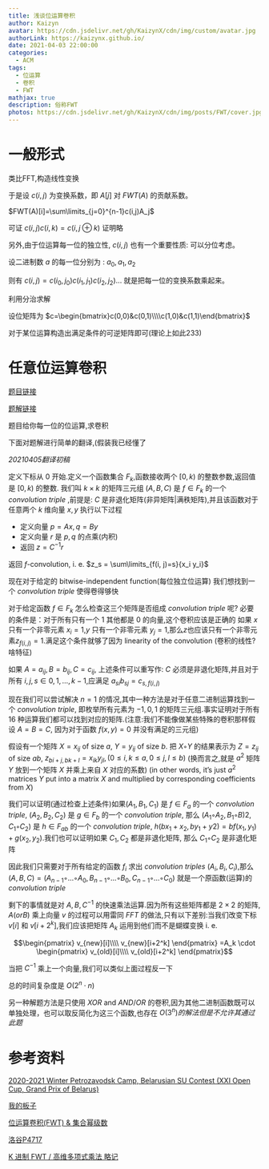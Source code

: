 ```yaml
---
title: 浅谈位运算卷积
author: Kaizyn
avatar: https://cdn.jsdelivr.net/gh/KaizynX/cdn/img/custom/avatar.jpg
authorLink: https://kaizynx.github.io/
date: 2021-04-03 22:00:00
categories:
  - ACM
tags:
  - 位运算
  - 卷积
  - FWT
mathjax: true
description: 俗称FWT
photos: https://cdn.jsdelivr.net/gh/KaizynX/cdn/img/posts/FWT/cover.jpg
---
```

# 一般形式

类比FFT,构造线性变换

于是设 $c(i,j)$ 为变换系数，即 $A[j]$ 对 $FWT(A)$ 的贡献系数。

$FWT(A)[i]=\sum\limits_{j=0}^{n-1}c(i,j)A_j$

可证 $c(i,j)c(i,k)=c(i,j⊕k)$ 证明略

另外,由于位运算每一位的独立性, $c(i,j)$ 也有一个重要性质: 可以分位考虑。

设二进制数 $a$ 的每一位分别为 : $a_0,a_1,a_2$ 

则有 $c(i,j)=c(i_0,j_0)c(i_1,j_1)c(i_2,j_2)...$ 就是把每一位的变换系数乘起来。

利用分治求解

设位矩阵为 $c=\begin{bmatrix}c(0,0)&c(0,1)\\\\c(1,0)&c(1,1)\end{bmatrix}$ 

对于某位运算构造出满足条件的可逆矩阵即可(理论上如此233)

# 任意位运算卷积

[题目链接](https://codeforces.com/gym/102956/problem/A)

[题解链接](https://disk.yandex.ru/i/MGHr-1zE2hBbKg)

题目给你每一位的位运算,求卷积

下面对题解进行简单的翻译,(假装我已经懂了

*20210405翻译初稿*

定义下标从 $0$ 开始.定义一个函数集合 $F_k$,函数接收两个 $[0,k)$ 的整数参数,返回值是 $[0,k)$ 的整数.
我们叫 $k \times k$ 的矩阵三元组 $(A,B,C)$ 是 $f \in F_k$ 的一个 *convolution triple* ,前提是: $C$ 是非退化矩阵(非异矩阵|满秩矩阵),并且该函数对于任意两个 $k$ 维向量 $x, y$ 执行以下过程

- 定义向量 $p=Ax,q=By$
- 定义向量 $r$ 是 $p,q$ 的点乘(内积)
- 返回 $z=C^{-1}r$

返回 $f$-convolution, i. e. $z_s = \sum\limits_{f(i, j)=s}{x_i y_i}$

现在对于给定的 bitwise-independent function(每位独立位运算) 我们想找到一个 *convolution triple* 使得卷得够快

对于给定函数 $f \in F_k$ 怎么检查这三个矩阵是否组成 *convolution triple* 呢?
必要的条件是：对于所有只有一个 1 其他都是 0 的向量,这个卷积应该是正确的
如果 $x$ 只有一个非零元素 $x_i=1$,$y$ 只有一个非零元素 $y_j=1$,那么$z$也应该只有一个非零元素$z_{f(i,j)}=1$.满足这个条件就够了因为 linearity of the convolution (卷积的线性?啥特征)

如果 $A={a_{ij}},B={b_{ij}},C={c_{ij}}$, 上述条件可以重写作: $C$ 必须是非退化矩阵,并且对于所有 $i,j,s\in {0,1,\dots,k-1}$,应满足 $a_{si}b_{sj}=c_{s,f(i,j)}$

现在我们可以尝试解决 $n=1$ 的情况,其中一种方法是对于任意二进制运算找到一个 *convolution triple*, 即枚举所有元素为 ${-1,0,1}$ 的矩阵三元组.事实证明对于所有 16 种运算我们都可以找到对应的矩阵.(注意:我们不能像做某些特殊的卷积那样假设 $A=B=C$, 因为对于函数 $f(x,y)=0$ 并没有满足的三元组)

假设有一个矩阵 $X={x_{ij}}$ of size $a$, $Y={y_{ij}}$ of size $b$. 把 $X ◦ Y$ 的结果表示为 $Z={z_{ij}}$ of size $ab$, $z_{bi+j,bk+l}=x_{ik}y_{jl},(0\leq i,k \leq a, 0\leq j, l \leq b)$ (换而言之,就是 $a^2$ 矩阵 $Y$ 放到一个矩阵 $X$ 并乘上来自 $X$ 对应的系数) (in other words, it’s just $a^2$ matrices $Y$ put into a matrix $X$ and multiplied by corresponding coefficients from $X$)

我们可以证明(通过检查上述条件)如果$(A_1, B_1, C_1)$ 是 $f\in F_a$ 的一个 *convolution triple*, $(A_2, B_2, C_2)$ 是 $g\in F_b$ 的一个 *convolution triple*, 那么 $(A_1 ◦ A_2, B_1 ◦ B)2, C_1 ◦ C_2)$ 是 $h\in F_{ab}$ 的一个 *convolution triple*, $h(bx_1+x_2,by_1+y2)=bf(x_1, y_1)+g(x_2,y_2)$.我们也可以证明如果 $C_1,C_2$ 都是非退化矩阵, 那么 $C_1◦ C_2$ 是非退化矩阵

因此我们只需要对于所有给定的函数 $f_i$ 求出 *convolution triples* $(A_i,B_i,C_i)$,那么 $(A,B,C)=(A_{n-1}◦\dots◦A_0,B_{n-1}◦\dots◦B_0,C_{n-1}◦\dots◦C_0)$ 就是一个原函数(运算)的 *convolution triple*

剩下的事情就是对 $A,B,C^{-1}$ 的快速乘法运算.因为所有这些矩阵都是 $2\times 2$ 的矩阵, $A(or B)$ 乘上向量 $v$ 的过程可以用雷同 $FFT$ 的做法,只有以下差别:当我们改变下标 $v[i]$ 和 $v[i+2^k]$,我们应该把矩阵 $A_k$ 运用到他们而不是蝴蝶变换 i. e.

$$\begin{pmatrix}
v_{new}[i]\\\\
v_{new}[i+2^k]
\end{pmatrix}
=A_k \cdot
\begin{pmatrix}
v_{old}[i]\\\\
v_{old}[i+2^k]
\end{pmatrix}$$

当把 $C^{-1}$ 乘上一个向量,我们可以类似上面过程反一下

总的时间复杂度是 $O(2^n \cdot n)$

另一种解题方法是只使用 $XOR$ and $AND/OR$ 的卷积,因为其他二进制函数既可以单独处理，也可以取反简化为这三个函数,也存在 $O(3^n)的解法但是不允许其通过此题$

# 参考资料
[2020-2021 Winter Petrozavodsk Camp, Belarusian SU Contest (XXI Open Cup, Grand Prix of Belarus)](https://codeforces.com/gym/102956)

[我的板子](https://kaizynx.github.io/2018/11/04/template/#%E5%BF%AB%E9%80%9F%E6%B2%83%E5%B0%94%E4%BB%80%E5%8F%98%E6%8D%A2-FWT)

[位运算卷积(FWT) & 集合幂级数](https://www.luogu.com.cn/blog/command-block/wei-yun-suan-juan-ji-yu-ji-kuo-zhan)

[洛谷P4717](https://www.luogu.com.cn/problem/P4717)

[K 进制 FWT / 高维多项式乘法 略记](https://www.luogu.com.cn/blog/user13052/fwt-algorithm)